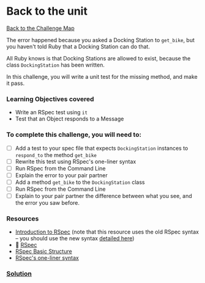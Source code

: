# Back to the unit

[Back to the Challenge Map](../0_challenge_map.md)

The error happened because you asked a Docking Station to `get_bike`, but you haven't told Ruby that a Docking Station can do that.

All Ruby knows is that Docking Stations are allowed to exist, because the class `DockingStation` has been written.

In this challenge, you will write a unit test for the missing method, and make it pass.

### Learning Objectives covered
- Write an RSpec test using `it`
- Test that an Object responds to a Message

### To complete this challenge, you will need to:

- [ ] Add a test to your spec file that expects `DockingStation` instances to `respond_to` the method `get_bike`
- [ ] Rewrite this test using RSpec's one-liner syntax
- [ ] Run RSpec from the Command Line
- [ ] Explain the error to your pair partner
- [ ] Add a method `get_bike` to the `DockingStation` class
- [ ] Run RSpec from the Command Line
- [ ] Explain to your pair partner the difference between what you see, and the error you saw before.

### Resources

- [Introduction to RSpec](http://blog.teamtreehouse.com/an-introduction-to-rspec) (note that this resource uses the old RSpec syntax – you should use the new syntax [detailed here](http://rspec.info/blog/2012/06/rspecs-new-expectation-syntax/))
- :pill: [RSpec](https://github.com/makersacademy/course/blob/master/pills/rspec.md)
- [RSpec Basic Structure](https://www.relishapp.com/rspec/rspec-core/docs/example-groups/basic-structure-describe-it)
- [RSpec's one-liner syntax](https://www.relishapp.com/rspec/rspec-core/v/3-2/docs/subject/one-liner-syntax)

### [Solution](solutions/8.md)